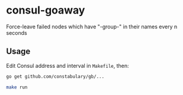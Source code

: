 # consul-goaway
Force-leave failed nodes which have "-group-" in their names every n seconds

## Usage
Edit Consul address and interval in  `Makefile`, then:
```sh
go get github.com/constabulary/gb/...

make run
```

